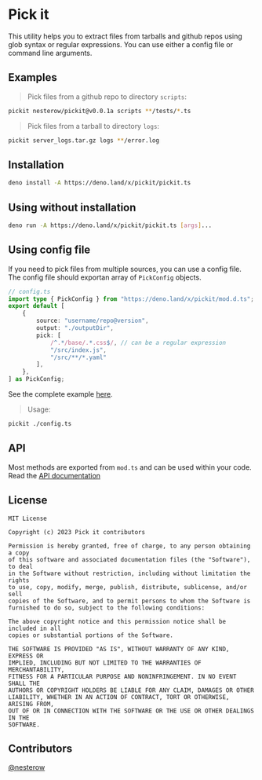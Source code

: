 # Pick it

This utility helps you to extract files from tarballs and github repos using
glob syntax or regular expressions. You can use either a config file or command
line arguments.

## Examples

> Pick files from a github repo to directory `scripts`:

```bash
pickit nesterow/pickit@v0.0.1a scripts **/tests/*.ts
```

> Pick files from a tarball to directory `logs`:

```bash
pickit server_logs.tar.gz logs **/error.log
```

## Installation

```bash
deno install -A https://deno.land/x/pickit/pickit.ts
```

## Using without installation

```bash
deno run -A https://deno.land/x/pickit/pickit.ts [args]...
```

## Using config file

If you need to pick files from multiple sources, you can use a config file. The
config file should exportan array of `PickConfig` objects.

```typescript
// config.ts
import type { PickConfig } from "https://deno.land/x/pickit/mod.d.ts";
export default [
    {
        source: "username/repo@version",
        output: "./outputDir",
        pick: [
            /^.*/base/.*.css$/, // can be a regular expression
            "/src/index.js",
            "/src/**/*.yaml"
        ],
    },
] as PickConfig;
```

See the complete example
[here](https://github.com/nesterow/pickit/blob/main/tests/config_mock.ts).

> Usage:

```bash
pickit ./config.ts
```

## API

Most methods are exported from `mod.ts` and can be used within your code. Read
the [API documentation](https://deno.land/x/pickit/mod.ts)

## License

```text
MIT License

Copyright (c) 2023 Pick it contributors

Permission is hereby granted, free of charge, to any person obtaining a copy
of this software and associated documentation files (the "Software"), to deal
in the Software without restriction, including without limitation the rights
to use, copy, modify, merge, publish, distribute, sublicense, and/or sell
copies of the Software, and to permit persons to whom the Software is
furnished to do so, subject to the following conditions:

The above copyright notice and this permission notice shall be included in all
copies or substantial portions of the Software.

THE SOFTWARE IS PROVIDED "AS IS", WITHOUT WARRANTY OF ANY KIND, EXPRESS OR
IMPLIED, INCLUDING BUT NOT LIMITED TO THE WARRANTIES OF MERCHANTABILITY,
FITNESS FOR A PARTICULAR PURPOSE AND NONINFRINGEMENT. IN NO EVENT SHALL THE
AUTHORS OR COPYRIGHT HOLDERS BE LIABLE FOR ANY CLAIM, DAMAGES OR OTHER
LIABILITY, WHETHER IN AN ACTION OF CONTRACT, TORT OR OTHERWISE, ARISING FROM,
OUT OF OR IN CONNECTION WITH THE SOFTWARE OR THE USE OR OTHER DEALINGS IN THE
SOFTWARE.
```

## Contributors

[@nesterow](https://github.com/nesterow)

